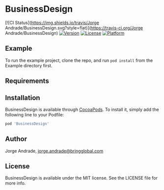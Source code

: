 # BusinessDesign

[![CI Status](https://img.shields.io/travis/Jorge Andrade/BusinessDesign.svg?style=flat)](https://travis-ci.org/Jorge Andrade/BusinessDesign)
[![Version](https://img.shields.io/cocoapods/v/BusinessDesign.svg?style=flat)](https://cocoapods.org/pods/BusinessDesign)
[![License](https://img.shields.io/cocoapods/l/BusinessDesign.svg?style=flat)](https://cocoapods.org/pods/BusinessDesign)
[![Platform](https://img.shields.io/cocoapods/p/BusinessDesign.svg?style=flat)](https://cocoapods.org/pods/BusinessDesign)

## Example

To run the example project, clone the repo, and run `pod install` from the Example directory first.

## Requirements

## Installation

BusinessDesign is available through [CocoaPods](https://cocoapods.org). To install
it, simply add the following line to your Podfile:

```ruby
pod 'BusinessDesign'
```

## Author

Jorge Andrade, jorge.andrade@bringglobal.com

## License

BusinessDesign is available under the MIT license. See the LICENSE file for more info.
